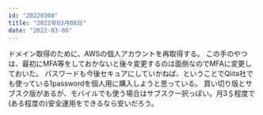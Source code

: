 ```yaml
---
id: "20220308"
title: "2022年03月08日"
date: "2022-03-08"
---
```


ドメイン取得のために、AWSの個人アカウントを再取得する。
この手のやつは、最初にMFA等をしておかないと後々変更するのは面倒なのでMFAに変更しておいた。
パスワードも今後セキュアにしていかねば、ということでQiita社でも使っている1passwordを個人用に購入しようと思っている。
買い切り版とサブスク版があるが、モバイルでも使う場合はサブスク一択っぽい。月3＄程度で(ある程度の)安全運用をできるなら安いだろう。
